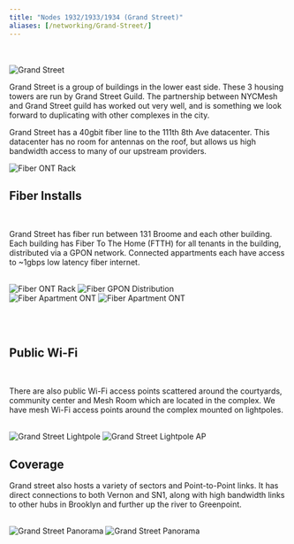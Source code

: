 ```yaml
---
title: "Nodes 1932/1933/1934 (Grand Street)"
aliases: [/networking/Grand-Street/]
---
```

<br><br>
<img title="Grand Street" src="/img/nycmesh-1934.png" class="w-70">
<br>

Grand Street is a group of buildings in the lower east side. These 3 housing towers are run by Grand Street Guild. The partnership between NYCMesh and Grand Street guild has worked out very well, and is something we look forward to duplicating with other complexes in the city.

Grand Street has a 40gbit fiber line to the 111th 8th Ave datacenter. This datacenter has no room for antennas on the roof, but allows us high bandwidth access to many of our upstream providers.
<br>

<img title="Fiber ONT Rack" src="/img/nycmesh-1934-diagram.png" class="w-70">

## Fiber Installs

<br>

Grand Street has fiber run between 131 Broome and each other building. Each building has Fiber To The Home (FTTH) for all tenants in the building, distributed via a GPON network. Connected appartments each have access to ~1gbps low latency fiber internet.

<br>

<img title="Fiber ONT Rack" src="/img/nycmesh-1934-fiber1.png" class="w-40">
<img title="Fiber GPON Distribution" src="/img/nycmesh-1934-fiber2.png" class="w-40">
<br>
<img title="Fiber Apartment ONT" src="/img/nycmesh-1934-fiber3.png" class="w-40">
<img title="Fiber Apartment ONT" src="/img/nycmesh-1934-fiber4.png" class="w-40">

<br><br>

## Public Wi-Fi

<br>

There are also public Wi-Fi access points scattered around the courtyards, community center and Mesh Room which are located in the complex.
We have mesh Wi-Fi access points around the complex mounted on lightpoles.

<br>

<img title="Grand Street Lightpole" src="/img/nycmesh-1934-lightpole2.png" class="w-40">
<img title="Grand Street Lightpole AP" src="/img/nycmesh-1934-lightpole1.png" class="w-40">

<br>

## Coverage

Grand street also hosts a variety of sectors and Point-to-Point links. It has direct connections to both Vernon and SN1, along with high bandwidth links to other hubs in Brooklyn and further up the river to Greenpoint.

<br>

<img title="Grand Street Panorama" src="/img/nycmesh-1934-Panorama.png" class="w-40">
<img title="Grand Street Panorama" src="/img/nycmesh-1934-Ponorama2.png" class="w-40">